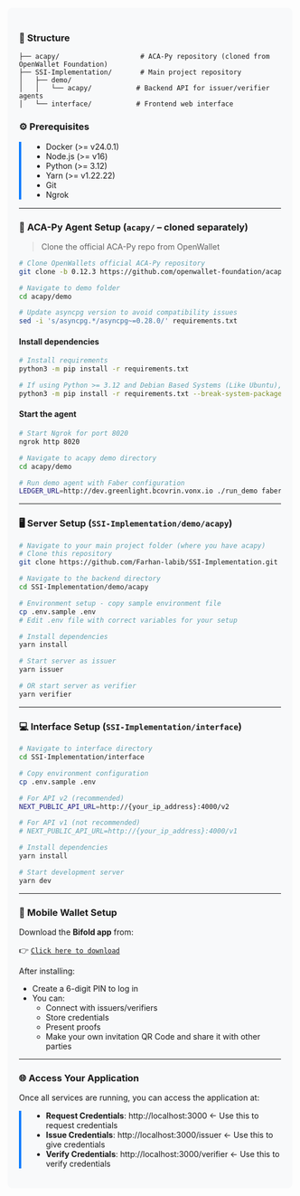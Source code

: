 <div style="background-color: #f8f9fa; padding: 20px; border-radius: 8px; margin: 20px 0;">

### 📁 Structure

```
├── acapy/                    # ACA-Py repository (cloned from OpenWallet Foundation)
├── SSI-Implementation/       # Main project repository
│   ├── demo/
│   │   └── acapy/           # Backend API for issuer/verifier agents
│   └── interface/           # Frontend web interface
```

### ⚙️ Prerequisites

<div style="border-left: 4px solid #007bff; padding-left: 20px; margin: 15px 0;">

* Docker (>= v24.0.1)
* Node.js (>= v16)
* Python (>= 3.12)
* Yarn (>= v1.22.22)
* Git
* Ngrok

</div>

---

### 🧪 ACA-Py Agent Setup (`acapy/` – cloned separately)

> Clone the official ACA-Py repo from OpenWallet

```bash
# Clone OpenWallets official ACA-Py repository
git clone -b 0.12.3 https://github.com/openwallet-foundation/acapy.git

# Navigate to demo folder
cd acapy/demo

# Update asyncpg version to avoid compatibility issues
sed -i 's/asyncpg.*/asyncpg~=0.28.0/' requirements.txt
```

#### Install dependencies

```bash
# Install requirements
python3 -m pip install -r requirements.txt

# If using Python >= 3.12 and Debian Based Systems (Like Ubuntu), avoid environment errors:
python3 -m pip install -r requirements.txt --break-system-packages
```

#### Start the agent

```bash
# Start Ngrok for port 8020
ngrok http 8020

# Navigate to acapy demo directory
cd acapy/demo

# Run demo agent with Faber configuration
LEDGER_URL=http://dev.greenlight.bcovrin.vonx.io ./run_demo faber
```

---

### 🖥️ Server Setup (`SSI-Implementation/demo/acapy`)

```bash
# Navigate to your main project folder (where you have acapy)
# Clone this repository
git clone https://github.com/Farhan-labib/SSI-Implementation.git

# Navigate to the backend directory
cd SSI-Implementation/demo/acapy

# Environment setup - copy sample environment file
cp .env.sample .env
# Edit .env file with correct variables for your setup

# Install dependencies
yarn install

# Start server as issuer
yarn issuer

# OR start server as verifier
yarn verifier
```

---

### 💻 Interface Setup (`SSI-Implementation/interface`)

```bash
# Navigate to interface directory
cd SSI-Implementation/interface

# Copy environment configuration
cp .env.sample .env

# For API v2 (recommended)
NEXT_PUBLIC_API_URL=http://{your_ip_address}:4000/v2

# For API v1 (not recommended)
# NEXT_PUBLIC_API_URL=http://{your_ip_address}:4000/v1

# Install dependencies
yarn install

# Start development server
yarn dev
```

---

### 📱 Mobile Wallet Setup

Download the **Bifold app** from:

👉 [`Click here to download`](https://drive.google.com/uc?export=download&id=10Qv5FNXOsp6-kyafJefXYYSe_v5bpfuq)

After installing:

* Create a 6-digit PIN to log in
* You can:
  * Connect with issuers/verifiers
  * Store credentials
  * Present proofs
  * Make your own invitation QR Code and share it with other parties

---

### 🌐 Access Your Application

Once all services are running, you can access the application at:

<div style="border-left: 4px solid #007bff; padding-left: 20px; margin: 15px 0;">

* **Request Credentials**: http://localhost:3000 ← Use this to request credentials
* **Issue Credentials**: http://localhost:3000/issuer ← Use this to give credentials
* **Verify Credentials**: http://localhost:3000/verifier ← Use this to verify credentials

</div>

</div>

